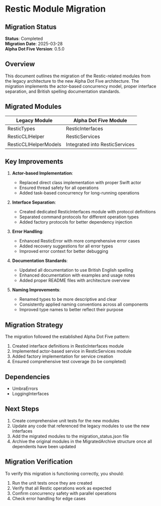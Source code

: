 # Restic Module Migration

## Migration Status

**Status**: Completed  
**Migration Date**: 2025-03-28  
**Alpha Dot Five Version**: 0.5.0  

## Overview

This document outlines the migration of the Restic-related modules from the legacy architecture to the new Alpha Dot Five architecture. The migration implements the actor-based concurrency model, proper interface separation, and British spelling documentation standards.

## Migrated Modules

| Legacy Module | Alpha Dot Five Module |
|---------------|------------------------|
| ResticTypes | ResticInterfaces |
| ResticCLIHelper | ResticServices |
| ResticCLIHelperModels | Integrated into ResticServices |

## Key Improvements

1. **Actor-based Implementation**:
   - Replaced direct class implementation with proper Swift actor
   - Ensured thread safety for all operations
   - Added task-based concurrency for long-running operations

2. **Interface Separation**:
   - Created dedicated ResticInterfaces module with protocol definitions
   - Separated command protocols for different operation types
   - Added factory protocols for better dependency injection

3. **Error Handling**:
   - Enhanced ResticError with more comprehensive error cases
   - Added recovery suggestions for all error types
   - Improved error context for better debugging

4. **Documentation Standards**:
   - Updated all documentation to use British English spelling
   - Enhanced documentation with examples and usage notes
   - Added proper README files with architecture overview

5. **Naming Improvements**:
   - Renamed types to be more descriptive and clear
   - Consistently applied naming conventions across all components
   - Improved type names to better reflect their purpose

## Migration Strategy

The migration followed the established Alpha Dot Five pattern:

1. Created interface definitions in ResticInterfaces module
2. Implemented actor-based service in ResticServices module
3. Added factory implementation for service creation
4. Ensured comprehensive test coverage (to be completed)

## Dependencies

- UmbraErrors
- LoggingInterfaces

## Next Steps

1. Create comprehensive unit tests for the new modules
2. Update any code that referenced the legacy modules to use the new interfaces
3. Add the migrated modules to the migration_status.json file
4. Archive the original modules in the MigratedArchive structure once all dependents have been updated

## Migration Verification

To verify this migration is functioning correctly, you should:

1. Run the unit tests once they are created
2. Verify that all Restic operations work as expected
3. Confirm concurrency safety with parallel operations
4. Check error handling for edge cases
